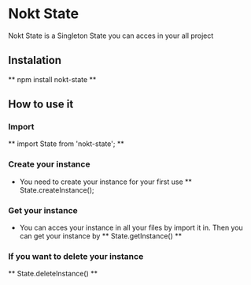 # Nokt State

Nokt State is a Singleton State you can acces in your all project

## Instalation
  ** npm install nokt-state **

## How to use it

### Import
  ** import State from 'nokt-state'; **

### Create your instance
 - You need to create your instance for your first use
   ** State.createInstance();
 
### Get your instance
 - You can acces your instance in all your files by import it in. Then you can get your instance by
  ** State.getInstance() **
 
 ### If you want to delete your instance
 
  ** State.deleteInstance() **
  
 
